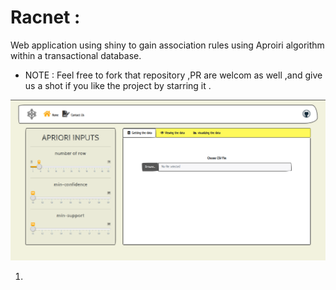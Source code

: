 # Racnet : 
Web application using shiny to gain association rules using Aproiri algorithm within a transactional database.

* NOTE : Feel free to fork that repository ,PR are welcom as well ,and give us a shot if you like the project by starring it .


![](interface/interface_gross/full_screen_interface.png)

1.